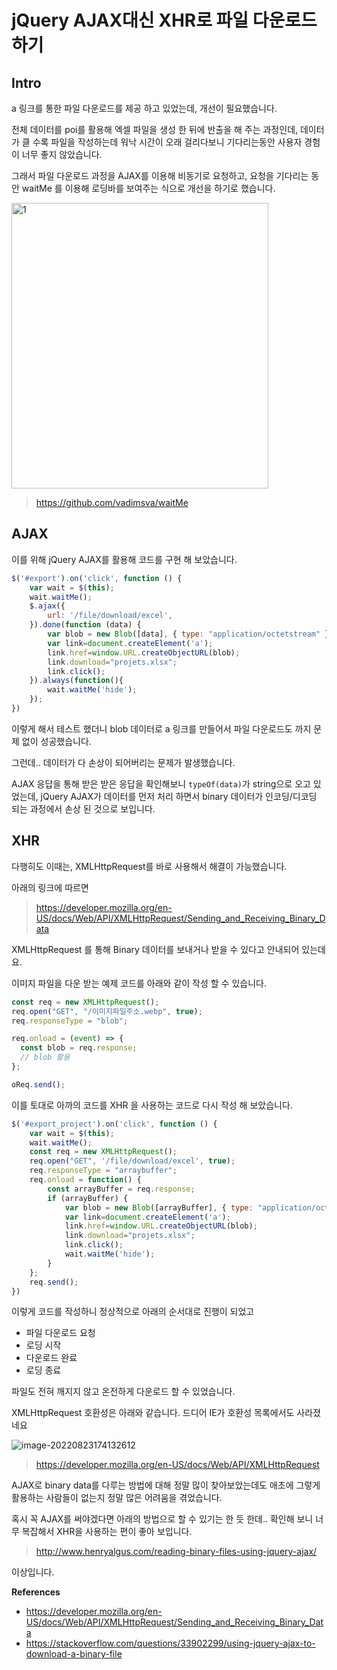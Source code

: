 # jQuery AJAX대신 XHR로 파일 다운로드하기

## Intro

a 링크를 통한 파일 다운로드를 제공 하고 있었는데, 개선이 필요했습니다.

전체 데이터를 poi를 활용해 엑셀 파일을 생성 한 뒤에 반출을 해 주는 과정인데, 데이터가 클 수록 파일을 작성하는데 워낙 시간이 오래 걸리다보니 기다리는동안 사용자 경험이 너무 좋지 않았습니다.

그래서 파일 다운로드 과정을 AJAX를 이용해 비동기로 요청하고, 요청을 기다리는 동안 waitMe 를 이용해 로딩바를 보여주는 식으로 개선을 하기로 했습니다. 

<img src=https://raw.githubusercontent.com/Shane-Park/mdblog/main/frontend/xhr_download.assets/gif.webp width=411 height=457 alt=1>

> https://github.com/vadimsva/waitMe

## AJAX

이를 위해 jQuery AJAX를 활용해 코드를 구현 해 보았습니다.

```javascript
$('#export').on('click', function () {
    var wait = $(this);
    wait.waitMe();
    $.ajax({
        url: '/file/download/excel',
    }).done(function (data) {
        var blob = new Blob([data], { type: "application/octetstream" });
        var link=document.createElement('a');
        link.href=window.URL.createObjectURL(blob);
        link.download="projets.xlsx";
        link.click();
    }).always(function(){
        wait.waitMe('hide');
    });
})
```

이렇게 해서 테스트 했더니 blob 데이터로 a 링크를 만들어서 파일 다운로드도 까지 문제 없이 성공했습니다.

그런데.. 데이터가 다 손상이 되어버리는 문제가 발생했습니다.

AJAX 응답을 통해 받은 받은 응답을 확인해보니 `typeOf(data)`가 string으로 오고 있었는데, jQuery AJAX가 데이터를 먼저 처리 하면서 binary 데이터가 인코딩/디코딩 되는 과정에서 손상 된 것으로 보입니다.

## XHR

다행히도 이때는, XMLHttpRequest를 바로 사용해서 해결이 가능했습니다. 

아래의 링크에 따르면

>  https://developer.mozilla.org/en-US/docs/Web/API/XMLHttpRequest/Sending_and_Receiving_Binary_Data

XMLHttpRequest 를 통해 Binary 데이터를 보내거나 받을 수 있다고 안내되어 있는데요.

이미지 파일을 다운 받는 예제 코드를 아래와 같이 작성 할 수 있습니다.

```javascript
const req = new XMLHttpRequest();
req.open("GET", "/이미지파일주소.webp", true);
req.responseType = "blob";

req.onload = (event) => {
  const blob = req.response;
  // blob 활용
};

oReq.send();
```

이를 토대로 아까의 코드를 XHR 을 사용하는 코드로 다시 작성 해 보았습니다.

```javascript
$('#export_project').on('click', function () {
    var wait = $(this);
    wait.waitMe();
    const req = new XMLHttpRequest();
    req.open("GET", '/file/download/excel', true);
    req.responseType = "arraybuffer";
    req.onload = function() {
        const arrayBuffer = req.response;
        if (arrayBuffer) {
            var blob = new Blob([arrayBuffer], { type: "application/octetstream" });
            var link=document.createElement('a');
            link.href=window.URL.createObjectURL(blob);
            link.download="projets.xlsx";
            link.click();
            wait.waitMe('hide');
        }
    };
    req.send();
})
```

이렇게 코드를 작성하니 정상적으로 아래의 순서대로 진행이 되었고

- 파일 다운로드 요청
- 로딩 시작
- 다운로드 완료 
- 로딩 종료

파일도 전혀 깨지지 않고 온전하게 다운로드 할 수 있었습니다.

XMLHttpRequest 호환성은 아래와 같습니다. 드디어 IE가 호환성 목록에서도 사라졌네요

![image-20220823174132612](https://raw.githubusercontent.com/Shane-Park/mdblog/main/frontend/xhr_download.assets/image-20220823174132612.webp)

> https://developer.mozilla.org/en-US/docs/Web/API/XMLHttpRequest

AJAX로 binary data를 다루는 방법에 대해 정말 많이 찾아보았는데도 애초에 그렇게 활용하는 사람들이 없는지 정말 많은 어려움을 겪었습니다.

혹시 꼭 AJAX를 써야겠다면 아래의 방법으로 할 수 있기는 한 듯 한데.. 확인해 보니 너무 복잡해서 XHR을 사용하는 편이 좋아 보입니다. 

> http://www.henryalgus.com/reading-binary-files-using-jquery-ajax/

이상입니다.

**References**

- https://developer.mozilla.org/en-US/docs/Web/API/XMLHttpRequest/Sending_and_Receiving_Binary_Data
- https://stackoverflow.com/questions/33902299/using-jquery-ajax-to-download-a-binary-file